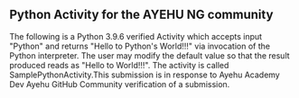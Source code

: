 ## Python Activity for the AYEHU NG community ##
The following is a Python 3.9.6 verified Activity which accepts input "Python" and returns "Hello to Python's World!!!" via invocation of the Python interpreter. The user may modify the default value so that the result produced reads as "Hello to <user defined> World!!!". The activity is called SamplePythonActivity.This submission is in response to Ayehu Academy Dev Ayehu GitHub Community verification of a submission.
